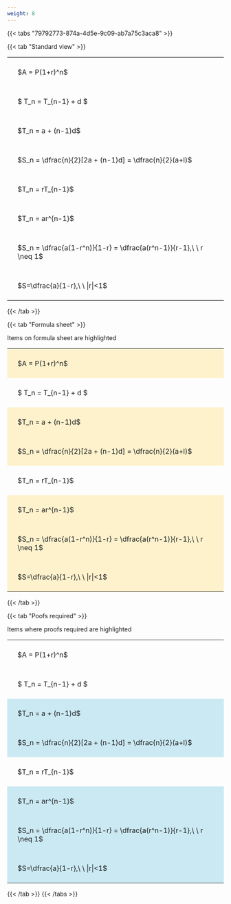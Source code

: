 ```yaml
---
weight: 8
---
```


{{< tabs "79792773-874a-4d5e-9c09-ab7a75c3aca8" >}}

{{< tab "Standard view" >}}

<style type="text/css">
#T_f8463 th.col_heading {
  text-align: left;
  font-size: 1em;
}
#T_f8463 td {
  text-align: left;
  font-size: 1em;
  padding: 1.5em;
}
</style>
<table id="T_f8463">
  <thead>
  </thead>
  <tbody>
    <tr>
      <td id="T_f8463_row0_col0" class="data row0 col0" >$A = P(1+r)^n$</td>
    </tr>
    <tr>
      <td id="T_f8463_row1_col0" class="data row1 col0" >$ T_n = T_{n-1} + d $</td>
    </tr>
    <tr>
      <td id="T_f8463_row2_col0" class="data row2 col0" >$T_n = a + (n-1)d$</td>
    </tr>
    <tr>
      <td id="T_f8463_row3_col0" class="data row3 col0" >$S_n = \dfrac{n}{2}[2a + (n-1)d] = \dfrac{n}{2}(a+l)$</td>
    </tr>
    <tr>
      <td id="T_f8463_row4_col0" class="data row4 col0" >$T_n = rT_{n-1}$</td>
    </tr>
    <tr>
      <td id="T_f8463_row5_col0" class="data row5 col0" >$T_n = ar^{n-1}$</td>
    </tr>
    <tr>
      <td id="T_f8463_row6_col0" class="data row6 col0" >$S_n = \dfrac{a(1-r^n)}{1-r} = \dfrac{a(r^n-1)}{r-1},\ \  r \neq 1$</td>
    </tr>
    <tr>
      <td id="T_f8463_row7_col0" class="data row7 col0" >$S=\dfrac{a}{1-r},\ \ |r|<1$</td>
    </tr>
  </tbody>
</table>
{{< /tab >}}

{{< tab "Formula sheet" >}}

Items on formula sheet are highlighted 
<br>
<style type="text/css">
#T_bc14d th.col_heading {
  text-align: left;
  font-size: 1em;
}
#T_bc14d td {
  text-align: left;
  font-size: 1em;
  padding: 1.5em;
}
#T_bc14d_row0_col0, #T_bc14d_row2_col0, #T_bc14d_row3_col0, #T_bc14d_row5_col0, #T_bc14d_row6_col0, #T_bc14d_row7_col0 {
  background-color: rgba(255,194,10, 0.2);
}
#T_bc14d_row1_col0, #T_bc14d_row4_col0 {
  background-color: rgba(0,0,0,0);
}
</style>
<table id="T_bc14d">
  <thead>
  </thead>
  <tbody>
    <tr>
      <td id="T_bc14d_row0_col0" class="data row0 col0" >$A = P(1+r)^n$</td>
    </tr>
    <tr>
      <td id="T_bc14d_row1_col0" class="data row1 col0" >$ T_n = T_{n-1} + d $</td>
    </tr>
    <tr>
      <td id="T_bc14d_row2_col0" class="data row2 col0" >$T_n = a + (n-1)d$</td>
    </tr>
    <tr>
      <td id="T_bc14d_row3_col0" class="data row3 col0" >$S_n = \dfrac{n}{2}[2a + (n-1)d] = \dfrac{n}{2}(a+l)$</td>
    </tr>
    <tr>
      <td id="T_bc14d_row4_col0" class="data row4 col0" >$T_n = rT_{n-1}$</td>
    </tr>
    <tr>
      <td id="T_bc14d_row5_col0" class="data row5 col0" >$T_n = ar^{n-1}$</td>
    </tr>
    <tr>
      <td id="T_bc14d_row6_col0" class="data row6 col0" >$S_n = \dfrac{a(1-r^n)}{1-r} = \dfrac{a(r^n-1)}{r-1},\ \  r \neq 1$</td>
    </tr>
    <tr>
      <td id="T_bc14d_row7_col0" class="data row7 col0" >$S=\dfrac{a}{1-r},\ \ |r|<1$</td>
    </tr>
  </tbody>
</table>
{{< /tab >}}

{{< tab "Poofs required" >}}

Items where proofs required are highlighted 
<br>
<style type="text/css">
#T_64ffd th.col_heading {
  text-align: left;
  font-size: 1em;
}
#T_64ffd td {
  text-align: left;
  font-size: 1em;
  padding: 1.5em;
}
#T_64ffd_row0_col0, #T_64ffd_row1_col0, #T_64ffd_row4_col0 {
  background-color: rgba(0,0,0,0);
}
#T_64ffd_row2_col0, #T_64ffd_row3_col0, #T_64ffd_row5_col0, #T_64ffd_row6_col0, #T_64ffd_row7_col0 {
  background-color: rgba(0,150,200, 0.2);
}
</style>
<table id="T_64ffd">
  <thead>
  </thead>
  <tbody>
    <tr>
      <td id="T_64ffd_row0_col0" class="data row0 col0" >$A = P(1+r)^n$</td>
    </tr>
    <tr>
      <td id="T_64ffd_row1_col0" class="data row1 col0" >$ T_n = T_{n-1} + d $</td>
    </tr>
    <tr>
      <td id="T_64ffd_row2_col0" class="data row2 col0" >$T_n = a + (n-1)d$</td>
    </tr>
    <tr>
      <td id="T_64ffd_row3_col0" class="data row3 col0" >$S_n = \dfrac{n}{2}[2a + (n-1)d] = \dfrac{n}{2}(a+l)$</td>
    </tr>
    <tr>
      <td id="T_64ffd_row4_col0" class="data row4 col0" >$T_n = rT_{n-1}$</td>
    </tr>
    <tr>
      <td id="T_64ffd_row5_col0" class="data row5 col0" >$T_n = ar^{n-1}$</td>
    </tr>
    <tr>
      <td id="T_64ffd_row6_col0" class="data row6 col0" >$S_n = \dfrac{a(1-r^n)}{1-r} = \dfrac{a(r^n-1)}{r-1},\ \  r \neq 1$</td>
    </tr>
    <tr>
      <td id="T_64ffd_row7_col0" class="data row7 col0" >$S=\dfrac{a}{1-r},\ \ |r|<1$</td>
    </tr>
  </tbody>
</table>
{{< /tab >}}
{{< /tabs >}}